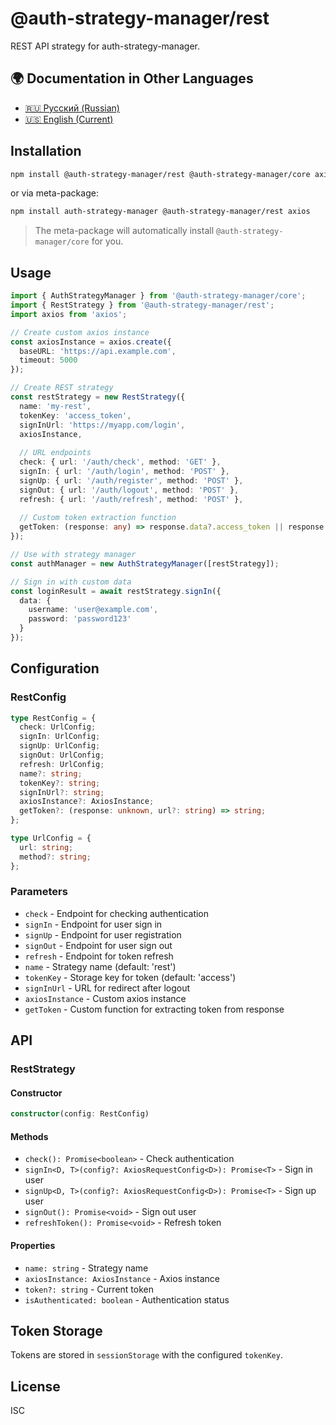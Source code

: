 # @auth-strategy-manager/rest

REST API strategy for auth-strategy-manager.

## 🌍 Documentation in Other Languages

- [🇷🇺 Русский (Russian)](README_RU.md)
- [🇺🇸 English (Current)](README.md)

## Installation

```bash
npm install @auth-strategy-manager/rest @auth-strategy-manager/core axios
```

or via meta-package:

```bash
npm install auth-strategy-manager @auth-strategy-manager/rest axios
```

> The meta-package will automatically install `@auth-strategy-manager/core` for you.

## Usage

```typescript
import { AuthStrategyManager } from '@auth-strategy-manager/core';
import { RestStrategy } from '@auth-strategy-manager/rest';
import axios from 'axios';

// Create custom axios instance
const axiosInstance = axios.create({
  baseURL: 'https://api.example.com',
  timeout: 5000
});

// Create REST strategy
const restStrategy = new RestStrategy({
  name: 'my-rest',
  tokenKey: 'access_token',
  signInUrl: 'https://myapp.com/login',
  axiosInstance,
  
  // URL endpoints
  check: { url: '/auth/check', method: 'GET' },
  signIn: { url: '/auth/login', method: 'POST' },
  signUp: { url: '/auth/register', method: 'POST' },
  signOut: { url: '/auth/logout', method: 'POST' },
  refresh: { url: '/auth/refresh', method: 'POST' },
  
  // Custom token extraction function
  getToken: (response: any) => response.data?.access_token || response.access_token
});

// Use with strategy manager
const authManager = new AuthStrategyManager([restStrategy]);

// Sign in with custom data
const loginResult = await restStrategy.signIn({
  data: {
    username: 'user@example.com',
    password: 'password123'
  }
});
```

## Configuration

### RestConfig

```typescript
type RestConfig = {
  check: UrlConfig;
  signIn: UrlConfig;
  signUp: UrlConfig;
  signOut: UrlConfig;
  refresh: UrlConfig;
  name?: string;
  tokenKey?: string;
  signInUrl?: string;
  axiosInstance?: AxiosInstance;
  getToken?: (response: unknown, url?: string) => string;
};

type UrlConfig = {
  url: string;
  method?: string;
};
```

### Parameters

- `check` - Endpoint for checking authentication
- `signIn` - Endpoint for user sign in
- `signUp` - Endpoint for user registration
- `signOut` - Endpoint for user sign out
- `refresh` - Endpoint for token refresh
- `name` - Strategy name (default: 'rest')
- `tokenKey` - Storage key for token (default: 'access')
- `signInUrl` - URL for redirect after logout
- `axiosInstance` - Custom axios instance
- `getToken` - Custom function for extracting token from response

## API

### RestStrategy

#### Constructor

```typescript
constructor(config: RestConfig)
```

#### Methods

- `check(): Promise<boolean>` - Check authentication
- `signIn<D, T>(config?: AxiosRequestConfig<D>): Promise<T>` - Sign in user
- `signUp<D, T>(config?: AxiosRequestConfig<D>): Promise<T>` - Sign up user
- `signOut(): Promise<void>` - Sign out user
- `refreshToken(): Promise<void>` - Refresh token

#### Properties

- `name: string` - Strategy name
- `axiosInstance: AxiosInstance` - Axios instance
- `token?: string` - Current token
- `isAuthenticated: boolean` - Authentication status

## Token Storage

Tokens are stored in `sessionStorage` with the configured `tokenKey`.

## License

ISC

